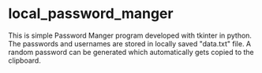 # local_password_manger
This is simple Password Manger program developed with tkinter in python.
The passwords and usernames are stored in locally saved "data.txt" file.
A random password can be generated which automatically gets copied to the clipboard.
